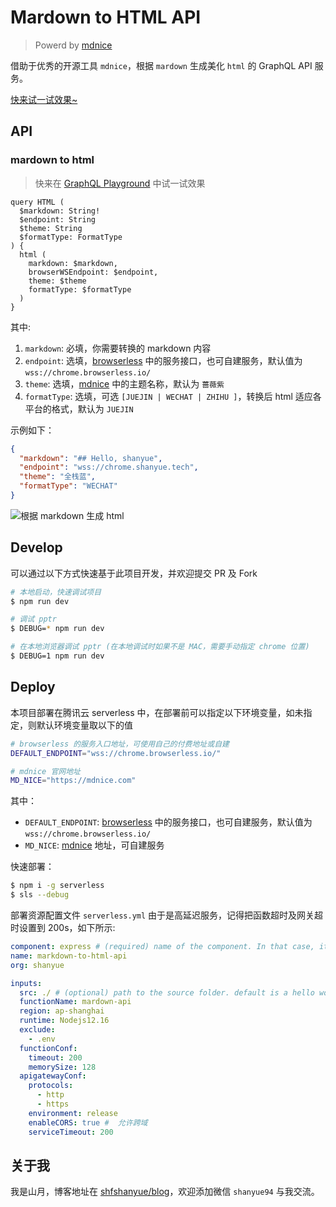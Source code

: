 # Mardown to HTML API

> Powerd by [mdnice](https://www.mdnice.com)

借助于优秀的开源工具 `mdnice`，根据 `mardown` 生成美化 `html` 的 GraphQL API 服务。

[快来试一试效果~](https://service-1sbq8kkt-1257314149.sh.apigw.tencentcs.com/graphql)

## API

### mardown to html

> 快来在 [GraphQL Playground](https://service-1sbq8kkt-1257314149.sh.apigw.tencentcs.com/graphql) 中试一试效果

``` gql
query HTML (
  $markdown: String!
  $endpoint: String
  $theme: String
  $formatType: FormatType
) {
  html (
    markdown: $markdown, 
    browserWSEndpoint: $endpoint,
    theme: $theme
    formatType: $formatType
  )
}
```

其中:

1. `markdown`: 必填，你需要转换的 markdown 内容
1. `endpoint`: 选填，[browserless](https://www.browserless.io/) 中的服务接口，也可自建服务，默认值为 `wss://chrome.browserless.io/`
1. `theme`: 选填，[mdnice](https://mdnice.com) 中的主题名称，默认为 `蔷薇紫`
1. `formatType`: 选填，可选 `[JUEJIN | WECHAT | ZHIHU ]`，转换后 html 适应各平台的格式，默认为 `JUEJIN`

示例如下：

``` json
{
  "markdown": "## Hello, shanyue",
  "endpoint": "wss://chrome.shanyue.tech",
  "theme": "全栈蓝",
  "formatType": "WECHAT"
}
```

![根据 markdown 生成 html](./assets/html.jpg)

## Develop

可以通过以下方式快速基于此项目开发，并欢迎提交 PR 及 Fork

``` bash
# 本地启动，快速调试项目
$ npm run dev

# 调试 pptr
$ DEBUG=* npm run dev

# 在本地浏览器调试 pptr (在本地调试时如果不是 MAC，需要手动指定 chrome 位置)
$ DEBUG=1 npm run dev
```

## Deploy

本项目部署在腾讯云 serverless 中，在部署前可以指定以下环境变量，如未指定，则默认环境变量取以下的值

``` bash
# browserless 的服务入口地址，可使用自己的付费地址或自建
DEFAULT_ENDPOINT="wss://chrome.browserless.io/"

# mdnice 官网地址
MD_NICE="https://mdnice.com"
```

其中：

+ `DEFAULT_ENDPOINT`: [browserless](https://www.browserless.io/) 中的服务接口，也可自建服务，默认值为 `wss://chrome.browserless.io/`
+ `MD_NICE`: [mdnice](https://mdnice.com/) 地址，可自建服务

快速部署：

``` bash
$ npm i -g serverless
$ sls --debug
```

部署资源配置文件 `serverless.yml` 由于是高延迟服务，记得把函数超时及网关超时设置到 200s，如下所示:

``` yml
component: express # (required) name of the component. In that case, it's express.
name: markdown-to-html-api
org: shanyue

inputs:
  src: ./ # (optional) path to the source folder. default is a hello world app.
  functionName: mardown-api
  region: ap-shanghai
  runtime: Nodejs12.16
  exclude:
    - .env
  functionConf:
    timeout: 200
    memorySize: 128
  apigatewayConf:
    protocols:
      - http
      - https
    environment: release
    enableCORS: true #  允许跨域
    serviceTimeout: 200
```

## 关于我

我是山月，博客地址在 [shfshanyue/blog](https://github.com/shfshanyue/blog)，欢迎添加微信 `shanyue94` 与我交流。
